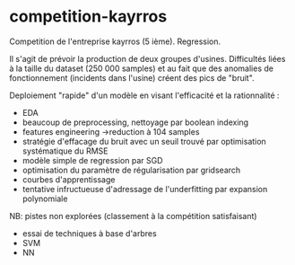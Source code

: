 # competition-kayrros
Competition de l'entreprise kayrros (5 ième). Regression.

Il s'agit de prévoir la production de deux groupes d'usines.
Difficultés liées à la taille du dataset (250 000 samples) et au fait que des anomalies de fonctionnement (incidents dans l'usine) créent des pics de "bruit".

Deploiement "rapide" d'un modèle en visant l'efficacité et la rationnalité :
- EDA
- beaucoup de preprocessing, nettoyage par boolean indexing
- features engineering ->reduction à 104 samples
- stratégie d'effacage du bruit avec un seuil trouvé par optimisation systématique du RMSE
- modèle simple de regression par SGD
- optimisation du paramètre de régularisation par gridsearch
- courbes d'apprentissage
- tentative infructueuse d'adressage de l'underfitting par expansion polynomiale

NB: pistes non explorées (classement à la compétition satisfaisant)
- essai de techniques à base d'arbres 
- SVM
- NN
